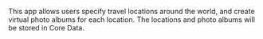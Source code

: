 This app allows users specify travel locations around the world, and create virtual photo albums for each location. The locations and photo albums will be stored in Core Data.
